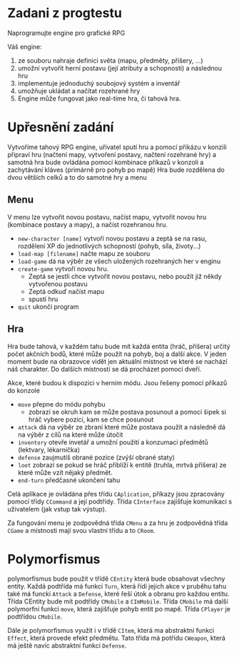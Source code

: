 
# Zadani z progtestu

Naprogramujte engine pro grafické RPG

Váš engine:

1. ze souboru nahraje definici světa (mapu, předměty, příšery, ...)
2. umožní vytvořit herní postavu (její atributy a schopnosti) a následnou hru
3. implementuje jednoduchý soubojový systém a inventář
4. umožňuje ukládat a načítat rozehrané hry
5. Engine může fungovat jako real-time hra, či tahová hra.

# Upřesnění zadání

Vytvoříme tahový RPG engine, uřivatel sputí hru a pomocí přikázu v konzili připraví hru (načtení mapy, vytvoření postavy, načtení rozehrané hry) a samotná hra bude ovládána pomocí kombinace příkazů v konzoli a zachytávání kláves (primárně pro pohyb po mapě)
Hra bude rozdělena do dvou větších celků a to do samotné hry a menu

## Menu

V menu lze vytvořit novou postavu, načíst mapu, vytvořit novou hru (kombinace postavy a mapy), a načíst rozehranou hru.

- `new-character [name]` vytvoří novou postavu a zeptá se na rasu, rozdělení XP do jednotlivých schopností (pohyb, síla, životy...)
- `load-map [filename]` načte mapu ze souboru
- `load-game` dá na výběr ze všech uložených rozehraných her v enginu
- `create-game` vytvoří novou hru.
  - Zeptá se jestli chce vytvořit novou postavu, nebo použít již někdy vytvořenou postavu
  - Zeptá odkuď načíst mapu
  - spustí hru
- `quit` ukončí program

## Hra

Hra bude tahová, v každém tahu bude mít každá entita (hráč, příšera) určitý počet akčních bodů, které může použít na pohyb, boj a další akce. V jeden moment bude na obrazovce vidět jen aktuální místnost ve které se nachází náš charakter. Do dalších místností se dá procházet pomocí dveří.

Akce, které budou k dispozici v herním módu. Jsou řešeny pomocí příkazů do konzole

- `move` přepne do módu pohybu
  - zobrazí se okruh kam se může postava posunout a pomocí šipek si hráč vybere pozici, kam se chce posunout
- `attack` dá na výběr ze zbraní které může postava použít a následně dá na výběr z cílů na které může útočit
- `inventory` otevře invetář a umožní použití a konzumaci předmětů (lektvary, lékarnička)
- `defense` zaujmutíš obrané pozice (zvýší obrané staty)
- `loot` zobrazí se pokud se hráč přiblíží k entitě (truhla, mrtvá příšera) ze které může vzít nějaký předmět.
- `end-turn` předčasné ukončení tahu

Celá aplikace je ovládána přes třídu `CAplication`, příkazy jsou zpracovány pomocí třídy `CCommand` a její podtřídy. Třída `CInterface` zajišťuje komunikaci s uživatelem (jak vstup tak výstup).

Za fungování menu je zodpovědná třída `CMenu` a za hru je zodpovědná třída `CGame` a místnosti mají svou vlastní třídu a to `CRoom`.

# Polymorfismus

polymorfismus bude použit v třídě `CEntity` která bude obsahovat všechny entity. Každá podtřída má funkci `Turn`, která řídí jejich akce v pruběhu tahu také má funcki  `Attack` a `Defense`, které řeší útok a obranu pro každou entitu. Třída CEntity bude mít podtřídy `CMobile` a `CImMobile`. Třída `CMobile` má další polymorfní funkci `move`, která zajišťuje pohyb entit po mapě. Třída `CPlayer` je podtřídou `CMobile`.

Dále je polymorfismus využit i v třídě `CItem`, která ma abstraktní funkci `Effect`, která provede efekt předmětu. Tato třída má potřídu `CWeapon`, která má ještě navíc abstraktní funkci `Defense`.
